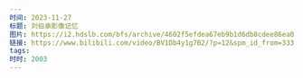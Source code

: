 ```yaml
---
时间: 2023-11-27
标题: 刘伯承影像记忆
图片: https://i2.hdslb.com/bfs/archive/4602f5efdea67eb9b1d6db8cdee86ea00609ab3f.png@518w_290h_1c_!web-video-share-cover.webp
链接: https://www.bilibili.com/video/BV1Db4y1g7B2/?p=12&spm_id_from=333.880.my_history.page.click&vd_source=e815fa5e2c428a98163e9d19be40ec58
tags: 
时时: 2003
---
```




